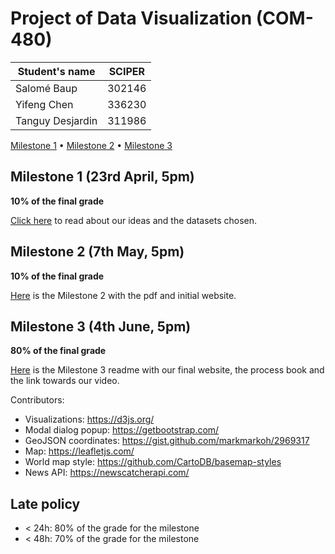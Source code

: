 # Project of Data Visualization (COM-480)

| Student's name | SCIPER |
| -------------- | ------ |
| Salomé Baup | 302146 |
| Yifeng Chen | 336230 |
| Tanguy Desjardin| 311986 |

[Milestone 1](./Milestone1/) • [Milestone 2](./Milestone2/) • [Milestone 3](./Milestone3/)

## Milestone 1 (23rd April, 5pm)

**10% of the final grade**

[Click here](./Milestone1/MILESTONE1.md) to read about our ideas and the datasets chosen.

## Milestone 2 (7th May, 5pm)

**10% of the final grade**

[Here](./Milestone2/MILESTONE2.md) is the Milestone 2 with the pdf and initial website.

## Milestone 3 (4th June, 5pm)

**80% of the final grade**

[Here](./Milestone3/MILESTONE3.md) is the Milestone 3 readme with our final website, the process book and the link towards our video.

Contributors:
- Visualizations: https://d3js.org/
- Modal dialog popup: https://getbootstrap.com/
- GeoJSON coordinates: https://gist.github.com/markmarkoh/2969317
- Map: https://leafletjs.com/
- World map style: https://github.com/CartoDB/basemap-styles
- News API: https://newscatcherapi.com/

## Late policy

- < 24h: 80% of the grade for the milestone
- < 48h: 70% of the grade for the milestone

